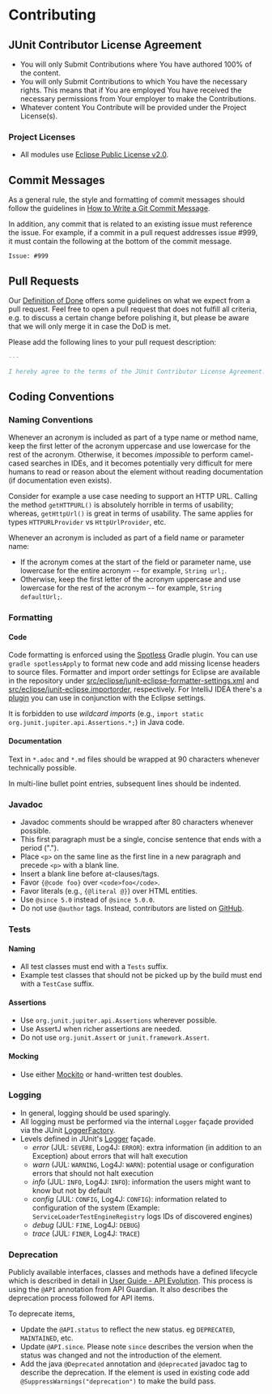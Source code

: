 # Contributing

## JUnit Contributor License Agreement

- You will only Submit Contributions where You have authored 100% of the content.
- You will only Submit Contributions to which You have the necessary rights. This means
  that if You are employed You have received the necessary permissions from Your employer
  to make the Contributions.
- Whatever content You Contribute will be provided under the Project License(s).

### Project Licenses

- All modules use [Eclipse Public License v2.0](LICENSE.md).

## Commit Messages

As a general rule, the style and formatting of commit messages should follow the guidelines in
[How to Write a Git Commit Message](https://chris.beams.io/posts/git-commit/).

In addition, any commit that is related to an existing issue must reference the issue.
For example, if a commit in a pull request addresses issue \#999, it must contain the
following at the bottom of the commit message.

```
Issue: #999
```

## Pull Requests

Our [Definition of Done](https://github.com/junit-team/junit5/wiki/Definition-of-Done)
offers some guidelines on what we expect from a pull request.
Feel free to open a pull request that does not fulfill all criteria, e.g. to discuss
a certain change before polishing it, but please be aware that we will only merge it
in case the DoD is met.

Please add the following lines to your pull request description:

```markdown
---

I hereby agree to the terms of the JUnit Contributor License Agreement.
```

## Coding Conventions

### Naming Conventions

Whenever an acronym is included as part of a type name or method name, keep the first
letter of the acronym uppercase and use lowercase for the rest of the acronym. Otherwise,
it becomes _impossible_ to perform camel-cased searches in IDEs, and it becomes
potentially very difficult for mere humans to read or reason about the element without
reading documentation (if documentation even exists).

Consider for example a use case needing to support an HTTP URL. Calling the method
`getHTTPURL()` is absolutely horrible in terms of usability; whereas, `getHttpUrl()` is
great in terms of usability. The same applies for types `HTTPURLProvider` vs
`HttpUrlProvider`, etc.

Whenever an acronym is included as part of a field name or parameter name:

- If the acronym comes at the start of the field or parameter name, use lowercase for the
  entire acronym -- for example, `String url;`.
- Otherwise, keep the first letter of the acronym uppercase and use lowercase for the
  rest of the acronym -- for example, `String defaultUrl;`.

### Formatting

#### Code

Code formatting is enforced using the [Spotless](https://github.com/diffplug/spotless)
Gradle plugin. You can use `gradle spotlessApply` to format new code and add missing
license headers to source files. Formatter and import order settings for Eclipse are
available in the repository under
[src/eclipse/junit-eclipse-formatter-settings.xml](src/eclipse/junit-eclipse-formatter-settings.xml)
and [src/eclipse/junit-eclipse.importorder](src/eclipse/junit-eclipse.importorder),
respectively. For IntelliJ IDEA there's a
[plugin](https://plugins.jetbrains.com/plugin/6546) you can use in conjunction with the
Eclipse settings.

It is forbidden to use _wildcard imports_ (e.g., `import static org.junit.jupiter.api.Assertions.*;`)
in Java code.

#### Documentation

Text in `*.adoc` and `*.md` files should be wrapped at 90 characters whenever technically
possible.

In multi-line bullet point entries, subsequent lines should be indented.

### Javadoc

- Javadoc comments should be wrapped after 80 characters whenever possible.
- This first paragraph must be a single, concise sentence that ends with a period (".").
- Place `<p>` on the same line as the first line in a new paragraph and precede `<p>` with a blank line.
- Insert a blank line before at-clauses/tags.
- Favor `{@code foo}` over `<code>foo</code>`.
- Favor literals (e.g., `{@literal @}`) over HTML entities.
- Use `@since 5.0` instead of `@since 5.0.0`.
- Do not use `@author` tags. Instead, contributors are listed on [GitHub](https://github.com/junit-team/junit5/graphs/contributors).

### Tests

#### Naming

- All test classes must end with a `Tests` suffix.
- Example test classes that should not be picked up by the build must end with a `TestCase` suffix.

#### Assertions

- Use `org.junit.jupiter.api.Assertions` wherever possible.
- Use AssertJ when richer assertions are needed.
- Do not use `org.junit.Assert` or `junit.framework.Assert`.

#### Mocking

- Use either [Mockito](https://github.com/mockito/mockito) or hand-written test doubles.

### Logging

- In general, logging should be used sparingly.
- All logging must be performed via the internal `Logger` façade provided via the JUnit [LoggerFactory](https://junit.org/junit5/docs/current/api/org/junit/platform/commons/logging/LoggerFactory.html).
- Levels defined in JUnit's [Logger](https://junit.org/junit5/docs/current/api/org/junit/platform/commons/logging/Logger.html) façade.
  - _error_ (JUL: `SEVERE`, Log4J: `ERROR`): extra information (in addition to an Exception) about errors that will halt execution
  - _warn_ (JUL: `WARNING`, Log4J: `WARN`): potential usage or configuration errors that should not halt execution
  - _info_ (JUL: `INFO`, Log4J: `INFO`): information the users might want to know but not by default
  - _config_ (JUL: `CONFIG`, Log4J: `CONFIG`): information related to configuration of the system (Example: `ServiceLoaderTestEngineRegistry` logs IDs of discovered engines)
  - _debug_ (JUL: `FINE`, Log4J: `DEBUG`)
  - _trace_ (JUL: `FINER`, Log4J: `TRACE`)

### Deprecation

Publicly available interfaces, classes and methods have a defined lifecycle
which is described in detail in [User Guide - API
Evolution](https://junit.org/junit5/docs/current/user-guide/#api-evolution).
This process is using the `@API` annotation from API Guardian. It also describes
the deprecation process followed for API items.

To deprecate items,
- Update the `@API.status` to reflect the new status. eg `DEPRECATED`,
  `MAINTAINED`, etc.
- Update `@API.since`. Please note `since` describes the version when the
  status was changed and not the introduction of the element.
- Add the java `@Deprecated` annotation and `@deprecated` javadoc tag to
  describe the deprecation. If the element is used in existing code add
  `@SuppressWarnings("deprecation")` to make the build pass.
